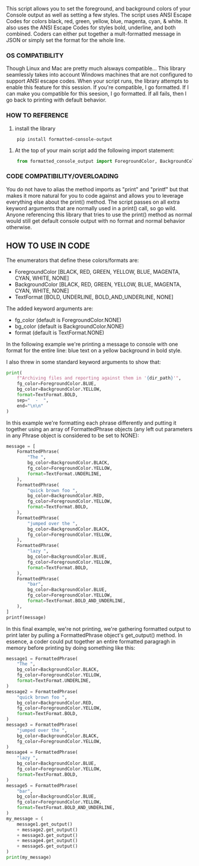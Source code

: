 This script allows you to set the foreground, and background colors of your Console output as well as setting a few styles. The script uses ANSI Escape Codes for colors black, red, green, yellow, blue, magenta, cyan, & white. It also uses the ANSI Escape Codes for styles bold, underline, and both combined. Coders can either put together a mult-formatted message in JSON or simply set the format for the whole line.

### OS COMPATIBILITY

Though Linux and Mac are pretty much alsways compatible... This library seamlessly takes into account Windows machines that are not configured to support ANSI escape codes. When your script runs, the library attempts to enable this feature for this session. If you're compatible, I go formatted. If I can make you compatible for this seesion, I go formatted. If all fails, then I go back to printing with default behavior.

### HOW TO REFERENCE

1. install the library

```batch
    pip install formatted-console-output
```

1. At the top of your main script add the following import statement:

```python
    from formatted_console_output import ForegroundColor, BackgroundColor, TextFormat, output_formatted_message as print, output_many_format_message as printf
```

### CODE COMPATIBILITY/OVERLOADING

You do not have to alias the method imports as "print" and "printf" but that makes it more natural for you to code against and allows you to leverage everything else about the print() method. The script passes on all extra keyword arguments that are normally used in a print() call, so go wild. Anyone referencing this library that tries to use the print() method as normal would still get default console output with no format and normal behavior otherwise.

## HOW TO USE IN CODE

The enumerators that define these colors/formats are:

- ForegroundColor [BLACK, RED, GREEN, YELLOW, BLUE, MAGENTA, CYAN, WHITE, NONE]
- BackgroundColor [BLACK, RED, GREEN, YELLOW, BLUE, MAGENTA, CYAN, WHITE, NONE]
- TextFormat [BOLD, UNDERLINE, BOLD_AND_UNDERLINE, NONE]

The added keyword arguments are:

- fg_color (default is ForegroundColor.NONE)
- bg_color (default is BackgroundColor.NONE)
- format (default is TextFormat.NONE)

In the following example we're printing a message to console with one format for the entire line: blue text on a yellow background in bold style.

I also threw in some standard keyword arguments to show that:

```python
print(
    f"Archiving files and reporting against them in '{dir_path}'",
    fg_color=ForegroundColor.BLUE,
    bg_color=BackgroundColor.YELLOW,
    format=TextFormat.BOLD,
    sep="  -  ",
    end="\n\n"
)
```

In this example we're formatting each phrase differently and putting it together using an array of FormattedPhrase objects (any left out parameters in any Phrase object is considered to be set to NONE):

```python
message = [
    FormattedPhrase(
        "The ",
        bg_color=BackgroundColor.BLACK,
        fg_color=ForegroundColor.YELLOW,
        format=TextFormat.UNDERLINE,
    ),
    FormattedPhrase(
        "quick brown foo ",
        bg_color=BackgroundColor.RED,
        fg_color=ForegroundColor.YELLOW,
        format=TextFormat.BOLD,
    ),
    FormattedPhrase(
        "jumped over the ",
        bg_color=BackgroundColor.BLACK,
        fg_color=ForegroundColor.YELLOW,
    ),
    FormattedPhrase(
        "lazy ",
        bg_color=BackgroundColor.BLUE,
        fg_color=ForegroundColor.YELLOW,
        format=TextFormat.BOLD,
    ),
    FormattedPhrase(
        "bar",
        bg_color=BackgroundColor.BLUE,
        fg_color=ForegroundColor.YELLOW,
        format=TextFormat.BOLD_AND_UNDERLINE,
    ),
]
printf(message)
```

In this final example, we're not printing, we're gathering formatted output to print later by pulling a FormattedPhrase object's get_output() method. In essence, a coder could put together an entire formatted paragragh in memory before printing by doing something like this:

```python
message1 = FormattedPhrase(
    "The ",
    bg_color=BackgroundColor.BLACK,
    fg_color=ForegroundColor.YELLOW,
    format=TextFormat.UNDERLINE,
)
message2 = FormattedPhrase(
    "quick brown foo ",
    bg_color=BackgroundColor.RED,
    fg_color=ForegroundColor.YELLOW,
    format=TextFormat.BOLD,
)
message3 = FormattedPhrase(
    "jumped over the ",
    bg_color=BackgroundColor.BLACK,
    fg_color=ForegroundColor.YELLOW,
)
message4 = FormattedPhrase(
    "lazy ",
    bg_color=BackgroundColor.BLUE,
    fg_color=ForegroundColor.YELLOW,
    format=TextFormat.BOLD,
)
message5 = FormattedPhrase(
    "bar",
    bg_color=BackgroundColor.BLUE,
    fg_color=ForegroundColor.YELLOW,
    format=TextFormat.BOLD_AND_UNDERLINE,
)
my_message = (
    message1.get_output()
    + message2.get_output()
    + message3.get_output()
    + message4.get_output()
    + message5.get_output()
)
print(my_message)
```
